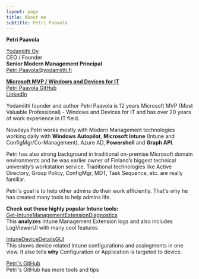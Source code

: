 ```yaml
---
layout: page
title: About me
subtitle: Petri Paavola
---
```


**Petri Paavola**  

[Yodamiitti Oy](https://www.yodamiitti.fi/en-us)  
CEO / Founder  
**Senior Modern Management Principal**  
Petri.Paavola@yodamiitti.fi

**[Microsoft MVP / Windows and Devices for IT](https://mvp.microsoft.com/en-us/PublicProfile/4030625?fullName=Petri%20Paavola)**  
[Petri Paavola GitHub](https://github.com/petripaavola/Intune)  
[LinkedIn](https://www.linkedin.com/in/petri-paavola)  

Yodamiitti founder and author Petri Paavola is 12 years Microsoft MVP (Most Valuable Professional) - Windows and Devices for IT
and has over 20 years of work experience in IT field.

Nowdays Petri works mostly with Modern Management technologies working daily with **Windows Autopilot**, **Microsoft Intune** (Intune and ConfigMgr/Co-Management), Azure AD, **Powershell** and **Graph API**.

Petri has also strong background in traditional on-premise Microsoft domain environments and he was earlier owner of Finland’s biggest technical university’s workstation service. Traditional technologies like Active Directory, Group Policy, ConfigMgr, MDT, Task Sequence, etc. are really familiar.

Petri's goal is to help other admins do their work efficiently. That's why he has created many tools to help admins life.

**Check out these highly popular Intune tools:**  
[Get-IntuneManagementExtensionDiagnostics](https://github.com/petripaavola/Get-IntuneManagementExtensionDiagnostics)  
This **analyzes** Intune Management Extension logs and also includes LogViewerUI with many cool features

[IntuneDeviceDetailsGUI](https://github.com/petripaavola/IntuneDeviceDetailsGUI)  
This shows device related Intune configurations and assingments in one view. It also tells **why** Configuration or Application is targeted to device.

[Petri's GitHub](https://github.com/petripaavola/Intune)  
Petri's GitHub has more tools and tips
